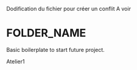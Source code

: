 Dodification du fichier pour créer un conflit
A voir



# FOLDER_NAME
Basic boilerplate to start future project.

Atelier1


